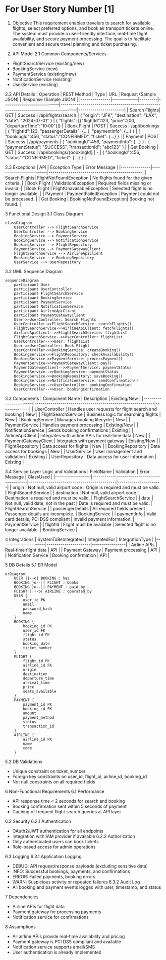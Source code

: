 # For User Story Number [1]

1. Objective
This requirement enables travelers to search for available flights, select preferred options, and book air transport tickets online. The system must provide a user-friendly interface, real-time flight availability, and secure payment processing. The goal is to facilitate convenient and secure travel planning and ticket purchasing.

2. API Model
2.1 Common Components/Services
- FlightSearchService (existing/new)
- BookingService (new)
- PaymentService (existing/new)
- NotificationService (existing)
- UserService (existing)

2.2 API Details
| Operation      | REST Method | Type    | URL                        | Request (Sample JSON)                                                                 | Response (Sample JSON) |
|---------------|-------------|---------|----------------------------|--------------------------------------------------------------------------------------|-----------------------|
| Search Flights| GET         | Success | /api/flights/search        | { "origin": "JFK", "destination": "LAX", "date": "2024-07-01" }               | { "flights": [{"flightId":123, "price":200, "departureTime":"10:00"}]} |
| Book Flight   | POST        | Success | /api/bookings              | { "flightId":123, "passengerDetails": {...}, "paymentInfo": {...} }               | { "bookingId":456, "status":"CONFIRMED", "ticket": {...} } |
| Payment       | POST        | Success | /api/payments              | { "bookingId":456, "paymentInfo": {...} }                                           | { "paymentStatus": "SUCCESS", "transactionId": "abc123" } |
| Get Booking   | GET         | Success | /api/bookings/{bookingId}  | -                                                                                    | { "bookingId":456, "status":"CONFIRMED", "ticket": {...} } |

2.3 Exceptions
| API           | Exception Type           | Error Message                                 |
|---------------|-------------------------|-----------------------------------------------|
| Search Flights| FlightNotFoundException | No flights found for the given criteria.      |
| Book Flight   | ValidationException     | Required fields missing or invalid.           |
| Book Flight   | FlightUnavailableException | Selected flight is no longer available.    |
| Payment       | PaymentFailedException  | Payment could not be processed.               |
| Get Booking   | BookingNotFoundException| Booking not found.                            |

3 Functional Design
3.1 Class Diagram
```mermaid
classDiagram
    UserController --> FlightSearchService
    UserController --> BookingService
    BookingService --> PaymentService
    BookingService --> NotificationService
    BookingService --> FlightRepository
    PaymentService --> PaymentGatewayClient
    FlightSearchService --> AirlineApiClient
    BookingService --> BookingRepository
    UserService --> UserRepository
```

3.2 UML Sequence Diagram
```mermaid
sequenceDiagram
    participant User
    participant UserController
    participant FlightSearchService
    participant BookingService
    participant PaymentService
    participant NotificationService
    participant AirlineApiClient
    participant PaymentGatewayClient
    User->>UserController: Search Flights
    UserController->>FlightSearchService: searchFlights()
    FlightSearchService->>AirlineApiClient: fetchFlights()
    AirlineApiClient-->>FlightSearchService: flightList
    FlightSearchService-->>UserController: flightList
    UserController-->>User: flightList
    User->>UserController: Book Flight
    UserController->>BookingService: createBooking()
    BookingService->>FlightRepository: checkAvailability()
    BookingService->>PaymentService: processPayment()
    PaymentService->>PaymentGatewayClient: pay()
    PaymentGatewayClient-->>PaymentService: paymentStatus
    PaymentService-->>BookingService: paymentStatus
    BookingService->>BookingRepository: saveBooking()
    BookingService->>NotificationService: sendConfirmation()
    BookingService-->>UserController: bookingConfirmation
    UserController-->>User: bookingConfirmation
```

3.3 Components
| Component Name         | Description                                                | Existing/New |
|-----------------------|------------------------------------------------------------|--------------|
| UserController        | Handles user requests for flight search and booking         | New          |
| FlightSearchService   | Business logic for searching flights                       | New          |
| BookingService        | Manages booking lifecycle                                  | New          |
| PaymentService        | Handles payment processing                                 | Existing/New |
| NotificationService   | Sends booking confirmations                                | Existing     |
| AirlineApiClient      | Integrates with airline APIs for real-time data            | New          |
| PaymentGatewayClient  | Integrates with payment gateway                            | Existing/New |
| FlightRepository      | Data access for flights                                    | New          |
| BookingRepository     | Data access for bookings                                   | New          |
| UserService           | User management and validation                             | Existing     |
| UserRepository        | Data access for user information                           | Existing     |

3.4 Service Layer Logic and Validations
| FieldName        | Validation                                  | Error Message                              | ClassUsed            |
|------------------|---------------------------------------------|--------------------------------------------|----------------------|
| origin           | Not null, valid airport code                 | Origin is required and must be valid.      | FlightSearchService  |
| destination      | Not null, valid airport code                 | Destination is required and must be valid. | FlightSearchService  |
| date             | Not null, valid date, not in the past        | Date is required and must be valid.        | FlightSearchService  |
| passengerDetails | All required fields present                  | Passenger details are incomplete.          | BookingService       |
| paymentInfo      | Valid card details, PCI DSS compliant        | Invalid payment information.               | PaymentService       |
| flightId         | Flight must be available                     | Selected flight is no longer available.    | BookingService       |

4 Integrations
| SystemToBeIntegrated | IntegratedFor         | IntegrationType |
|----------------------|----------------------|-----------------|
| Airline APIs         | Real-time flight data | API             |
| Payment Gateway      | Payment processing    | API             |
| Notification Service | Booking confirmation  | API             |

5 DB Details
5.1 ER Model
```mermaid
erDiagram
    USER ||--o{ BOOKING : has
    BOOKING }o--|| FLIGHT : books
    BOOKING }o--|| PAYMENT : paid_by
    FLIGHT ||--o{ AIRLINE : operated_by
    USER {
        user_id PK
        email
        password_hash
        name
    }
    BOOKING {
        booking_id PK
        user_id FK
        flight_id FK
        status
        booking_date
        ticket_number
    }
    FLIGHT {
        flight_id PK
        airline_id FK
        origin
        destination
        departure_time
        arrival_time
        price
        seats_available
    }
    PAYMENT {
        payment_id PK
        booking_id FK
        amount
        payment_method
        status
        transaction_id
    }
    AIRLINE {
        airline_id PK
        name
        code
    }
```

5.2 DB Validations
- Unique constraint on ticket_number
- Foreign key constraints on user_id, flight_id, airline_id, booking_id
- Not null constraints on all required fields

6 Non-Functional Requirements
6.1 Performance
- API response time < 2 seconds for search and booking
- Booking confirmation sent within 5 seconds of payment
- Caching of frequent flight search queries at API layer

6.2 Security
6.2.1 Authentication
- OAuth2/JWT authentication for all endpoints
- Integration with IAM provider if available
6.2.2 Authorization
- Only authenticated users can book tickets
- Role-based access for admin operations

6.3 Logging
6.3.1 Application Logging
- DEBUG: API request/response payloads (excluding sensitive data)
- INFO: Successful bookings, payments, and confirmations
- ERROR: Failed payments, booking errors
- WARN: Suspicious activity or repeated failures
6.3.2 Audit Log
- All booking and payment events logged with user, timestamp, and status

7 Dependencies
- Airline APIs for flight data
- Payment gateway for processing payments
- Notification service for confirmations

8 Assumptions
- All airline APIs provide real-time availability and pricing
- Payment gateway is PCI DSS compliant and available
- Notification service supports email/SMS
- User authentication is already implemented
